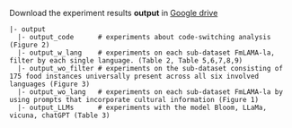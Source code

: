 Download the experiment results **output** in [Google drive](https://drive.google.com/drive/folders/1GjDaLrP_yJsvMXpwY3aov2tzetsqFxZZ?usp=sharing)


```
|- output
  |- output_code      # experiments about code-switching analysis (Figure 2)
  |- output_w_lang    # experiments on each sub-dataset FmLAMA-la, filter by each single language. (Table 2, Table 5,6,7,8,9) 
  |- output_wo_filter # experiments on the sub-dataset consisting of 175 food instances universally present across all six involved languages (Figure 3)    
  |- output_wo_lang   # experiments on each sub-dataset FmLAMA-la by using prompts that incorporate cultural information (Figure 1)
  |- output_LLMs      # experiments with the model Bloom, LLaMa, vicuna, chatGPT (Table 3)
```
